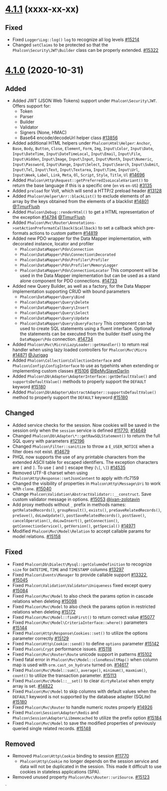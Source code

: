 # [4.1.1](https://github.com/phalcon/cphalcon/releases/tag/v4.1.0) (xxxx-xx-xx)

## Fixed
- Fixed `Logger\Log::log()` `log` to recognize all log levels [#15214](https://github.com/phalcon/cphalcon/issues/15214)
- Changed `setClaims` to be protected so that the `Phalcon\Security\JWT\Builder` class can be properly extended. [#15322](https://github.com/phalcon/cphalcon/issues/15322)

# [4.1.0](https://github.com/phalcon/cphalcon/releases/tag/v4.1.0) (2020-10-31)
## Added
- Added JWT (JSON Web Tokens) support under `Phalcon\Security\JWT`. Offers support for:
    - Token
    - Parser
    - Builder
    - Validator
    - Signers (None, HMAC)
    - Base64 encode/decodeUrl helper class
      [#13856](https://github.com/phalcon/cphalcon/issues/13856)
- Added additional HTML helpers under `Phalcon\Html\Helper`: `Anchor`, `Base`, `Body`, `Button`, `Close`, `Element`, `Form`, `Img`, `Input\Color`, `Input\Date`, `Input\DateTime`, `Input\DateTimeLocal`, `Input\Email`, `Input\File`, `Input\Hidden`, `Input\Image`, `Input\Input`, `Input\Month`, `Input\Numeric`, `Input\Password`, `Input\Range`, `Input\Select`, `Input\Search`, `Input\Submit`, `Input\Tel`, `Input\Text`, `Input\Textarea`, `Input\Time`, `Input\Url`, `Input\Week`, `Label`, `Link`, `Meta`, `Ol`, `Script`, `Style`, `Title`, `Ul`
  [#14696](https://github.com/phalcon/cphalcon/issues/14696)
- Added `Phalcon\Http\Request::getPreferredIsoLocaleVariant()` to return the base language if this is a specific one (`en` vs `en-US`) [#3135](https://github.com/phalcon/cphalcon/issues/3135)
- Added `preload` for Volt, which will send a HTTP/2 preload header [#13128](https://github.com/phalcon/cphalcon/issues/13128)
- Added `Phalcon\Helper\Arr::blackList()` to exclude elements of an array by the keys obtained from the elements of a blacklist [#14801](https://github.com/phalcon/cphalcon/issues/14801) [@TimurFlush](https://github.com/TimurFlush)
- Added `Phalcon\Debug::renderHtml()` to get a HTML representation of the exception [#14794](https://github.com/phalcon/cphalcon/issues/14794) [@TimurFlush](https://github.com/TimurFlush)
- Added `Phalcon\Mvc\Router\Annotations->setActionPreformatCallback($callback)` to set a callback which pre-formats actions to custom pattern [#14819](https://github.com/phalcon/cphalcon/pull/14819)
- Added new PDO wrapper for the Data Mapper implementation, with decorated instance, locator and profiler
    - `Phalcon\DataMapper\Pdo\Connection`
    - `Phalcon\DataMapper\Pdo\Connection\Decorated`
    - `Phalcon\DataMapper\Pdo\Profiler\Profiler`
    - `Phalcon\DataMapper\Pdo\Profiler\MemoryLogger`
    - `Phalcon\DataMapper\Pdo\ConnectionLocator`
      This component will be used in the Data Mapper implementation but can be used as a stand alone component for PDO connections. [#14733](https://github.com/phalcon/cphalcon/issues/14733)
- Added new Query Builder, as well as a factory, for the Data Mapper implementation supporting CRUD with bound parameters
    - `Phalcon\DataMapper\Query\Bind`
    - `Phalcon\DataMapper\Query\Delete`
    - `Phalcon\DataMapper\Query\Insert`
    - `Phalcon\DataMapper\Query\Select`
    - `Phalcon\DataMapper\Query\Update`
    - `Phalcon\DataMapper\Query\QueryFactory`
      This component can be used to create SQL statements using a fluent interface. Optionally the statements can be executed from the builder itself using the `DataMapper\Pdo` connection. [#14734](https://github.com/phalcon/cphalcon/issues/14734)
- Added `Phalcon\Mvc\Micro\LazyLoader::getHandler()` to return real handler when using lazy loaded controllers for `Phalcon\Mvc\Micro` [#14871](https://github.com/phalcon/cphalcon/issues/14871) [@Jurigag](https://github.com/Jurigag)
- Added `Phalcon\Collection\CollectionInterface` and `Phalcon\Config\ConfigInterface` to use as typehints when extending or implementing custom classes [#15106](https://github.com/phalcon/cphalcon/issues/15106) [@BeMySlaveDarlin](https://github.com/BeMySlaveDarlin)
- Added `Phalcon\Db\Adapter\AdapterInterface::getDefaultValue()` and `supportsDefaultValue()` methods to properly support the `DEFAULT` keyword [#15180](https://github.com/phalcon/cphalcon/issues/15180)
- Added `Phalcon\Db\Adapter\AbstractAdapter::supportsDefaultValue()` method to properly support the `DEFAULT` keyword [#15180](https://github.com/phalcon/cphalcon/issues/15180)

## Changed
- Added service checks for the session. Now cookies will be saved in the session only when the `session` service is defined [#11770](https://github.com/phalcon/cphalcon/issues/11770), [#14649](https://github.com/phalcon/cphalcon/pull/14649)
- Changed `Phalcon\Db\Adapter\*::getRawSQLStatement()` to return the full SQL query with parameters [#12196](https://github.com/phalcon/cphalcon/issues/12196)
- Changed `Phalcon\Filter::sanitize` to throw a `E_USER_NOTICE` when a filter does not exist. [#14679](https://github.com/phalcon/cphalcon/issues/14679)
- PHQL now supports the use of any printable characters from the extended ASCII table for escaped identifiers. The exception characters are `[` and `]`. To use `[` and `]` escape they (`\[`, `\]`) [#14535](https://github.com/phalcon/cphalcon/issues/14535)
- Removed UTF-8 charset when using `Phalcon\Http\Response::setJsonContent` to apply with rfc7159
- Changed the visibility of properties in `Phalcon\Http\Message\Uri` to work with `clone`. [#15040](https://github.com/phalcon/cphalcon/issues/15040)
- Change `Phalcon\Validation\AbstractValidator::__construct`. Save custom validator message in options. [#15053](https://github.com/phalcon/cphalcon/issues/15053) [@ivan-zolotavin](https://github.com/ivan-zolotavin)
- Add proxy methods without `_` prefix in methods names: `getRelatedRecords()`, `groupResult()`, `exists()`, `preSaveRelatedRecords()`, `preSave()`, `doLowUpdate()`, `postSaveRelatedRecords()`, `postSave()`, `cancelOperation()`, `doLowInsert()`, `getConnection()`, `getConnectionService()`, `getVersion()`, `getSpecial()` [#14971](https://github.com/phalcon/cphalcon/pull/14971)
- Modified `Phalcon\Mvc\Model\Relation` to accept callable params for model relations. [#15158](https://github.com/phalcon/cphalcon/issues/15158)

## Fixed
- Fixed `Phalcon\Db\Dialect\Mysql::getColumnDefinition` to recognize `size` for `DATETIME`, `TIME` and `TIMESTAMP` columns [#13297](https://github.com/phalcon/cphalcon/issues/13297)
- Fixed `Phalcon\Events\Manager` to provide callable support [#13322](https://github.com/phalcon/cphalcon/issues/13322), [#15045](https://github.com/phalcon/cphalcon/pull/15045)
- Fixed `Phalcon\Validation\Validator\Uniqueness` fixed except query [#15084](https://github.com/phalcon/cphalcon/issues/15084)
- Fixed `Phalcon\Mvc\Model` to also check the params option in cascade relations when deleting [#15098](https://github.com/phalcon/cphalcon/issues/15098)
- Fixed `Phalcon\Mvc\Model` to also check the params option in restricted relations when deleting [#15172](https://github.com/phalcon/cphalcon/issues/15172)
- Fixed `Phalcon\Mvc\Model::findFirst()` to return correct value [#15077](https://github.com/phalcon/cphalcon/issues/15077)
- Fixed `Phalcon\Mvc\Model\CriteriaInterface::where()` parameters [#15144](https://github.com/phalcon/cphalcon/issues/15144)
- Fixed `Phalcon\Http\Response\Cookies::set()` to utilize the options parameter correctly [#15129](https://github.com/phalcon/cphalcon/issues/15129)
- Fixed `Phalcon\Http\Cookie::send()` to define `options` parameter [#15142](https://github.com/phalcon/cphalcon/issues/15142)
- Fixed `Phalcon\Crypt` performance issues. [#15118](https://github.com/phalcon/cphalcon/issues/15118)
- Fixed `Phalcon\Mvc\Router\Route` unicode support in patterns [#15102](https://github.com/phalcon/cphalcon/issues/15102)
- Fixed fatal error in `Phalcon\Mvc\Model::cloneResultMap()` when column map is used with `orm.cast_on_hydrate` turned on. [#14617](https://github.com/phalcon/cphalcon/issues/14617)
- Fixed `Phalcon\Mvc\Model::sum()`, `average()`, `minimum()`, `maxmium()`, `count()` to utilize the transaction parameter. [#15113](https://github.com/phalcon/cphalcon/issues/15113)
- Fixed `Phalcon\Mvc\Model::__set()` to clear `dirtyRelated` when empty array is set. [#14822](https://github.com/phalcon/cphalcon/issues/14822)
- Fixed `Phalcon\Mvc\Model` to skip columns with default values when the `DEFAULT` keyword is not supported by the database adapter (SQLite) [#15180](https://github.com/phalcon/cphalcon/issues/15180)
- Fixed `Phalcon\Mvc\Router` to handle numeric routes properly [#14926](https://github.com/phalcon/cphalcon/issues/14926)
- Fixed `Phalcon\Session\Adapter\Redis` and `Phalcon\Session\Adapter\Libmemcached` to utilize the prefix option [#15184](https://github.com/phalcon/cphalcon/issues/15184)
- Fixed `Phalcon\Mvc\Model` to save the modified properties of previously queried single related records. [#15148](https://github.com/phalcon/cphalcon/issues/15148)

## Removed
- Removed `Phalcon\Http\Cookie` binding to session [#11770](https://github.com/phalcon/cphalcon/issues/11770)
    - `Phalcon\Http\Cookie` no longer depends on the session service and data will not be duplicated in the session. This made it difficult to use cookies in stateless applications (SPA).
- Removed unused property `Phalcon\Mvc\Router::uriSource`. [#15123](https://github.com/phalcon/cphalcon/issues/15123)

`
